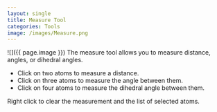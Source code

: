 ```yaml
---
layout: single
title: Measure Tool
categories: Tools
image: /images/Measure.png
---
```



![]({{ page.image }}) The measure tool allows you to measure distance, angles, or dihedral angles.

-   Click on two atoms to measure a distance.
-   Click on three atoms to measure the angle between them.
-   Click on four atoms to measure the dihedral angle between them.

Right click to clear the measurement and the list of selected atoms.



